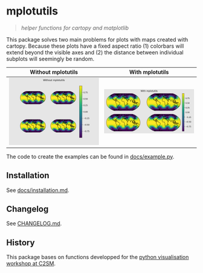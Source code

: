 # mplotutils

> *helper functions for cartopy and matplotlib*

This package solves two main problems for plots with maps created with cartopy. Because these plots have a fixed aspect ratio (1) colorbars will extend beyond the visible axes and (2) the distance between individual subplots will seemingly be random.


Without mplotutils         |  With mplotutils
:-------------------------:|:-------------------------:
<img src="docs/example_no_mpu.png" alt="Without mplotutils" width="250"/> | <img src="docs/example_mpu.png" alt="With mplotutils" width="250"/>

The code to create the examples can be found in [docs/example.py](docs/example.py).

## Installation

See [docs/installation.md](docs/installation.md).

## Changelog

See [CHANGELOG.md](CHANGELOG.md).

## History

This package bases on functions developped for the [python visualisation workshop at C2SM](https://github.com/C2SM/pyvis/).

